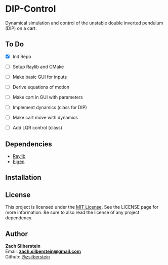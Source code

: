# DIP-Control
Dynamical simulation and control of the unstable double inverted pendulum (DIP) on a cart.
## To Do
- [x] Init Repo
- [ ] Setup Raylib and CMake
- [ ] Make basic GUI for inputs
- [ ] Derive equations of motion
- [ ] Make cart in GUI with parameters
- [ ] Implement dynamics (class for DIP)
- [ ] Make cart move with dynamics
- [ ] Add LQR control (class)


## Dependencies
- [Raylib](https://www.raylib.com/index.html)
- [Eigen](http://eigen.tuxfamily.org/)


## Installation


## License
This project is licensed under the [MIT License](https://github.com/zsilberstein/robot-gait-vis/blob/master/LICENSE). See the LICENSE page for more information. Be sure to also read the license of any project dependency. 

## Author
**Zach Silberstein**  
Email: **zach.silberstein@gmail.com**   
Github: [@zsilberstein](https://github.com/zsilberstein)